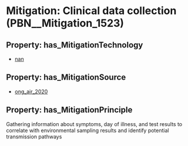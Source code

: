 # Mitigation: __Clinical data collection__ (PBN__Mitigation_1523)

## Property: has_MitigationTechnology

* [nan](../Technology/PBN__Technology_22)

## Property: has_MitigationSource

* [ong_air_2020](../Article/PBN__Article_264)

## Property: has_MitigationPrinciple

Gathering information about symptoms, day of illness, and test results to correlate with environmental sampling results and identify potential transmission pathways

